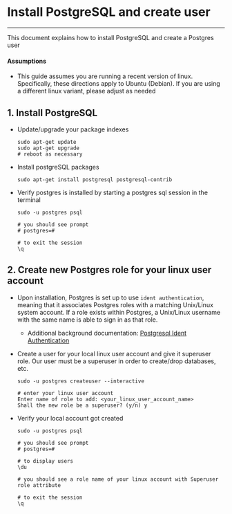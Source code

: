 # Install PostgreSQL and create user

---

This document explains how to install PostgreSQL and create a Postgres user

#### Assumptions
- This guide assumes you are running a recent version of linux. 
  Specifically, these directions apply to Ubuntu (Debian). If you are using a different linux variant, please adjust as needed
   

## 1. Install PostgreSQL
 
- Update/upgrade your package indexes
  ```shell
  sudo apt-get update
  sudo apt-get upgrade
  # reboot as necessary  
  ```
- Install postgreSQL packages
  ```shell
  sudo apt-get install postgresql postgresql-contrib
  ```
- Verify postgres is installed by starting a postgres sql session in the terminal
  ```shell
  sudo -u postgres psql
  
  # you should see prompt
  # postgres=#
  
  # to exit the session 
  \q
  ```

## 2. Create new Postgres role for your linux user account

- Upon installation, Postgres is set up to use `ident authentication`, 
  meaning that it associates Postgres roles with a matching Unix/Linux system account. 
  If a role exists within Postgres, a Unix/Linux username with the same name is able to sign in as that role.
  - Additional background documentation: [Postgresql Ident Authentication](https://www.postgresql.org/docs/current/auth-ident.html)  
    
- Create a user for your local linux user account and give it superuser role.   Our user must be a superuser in order to create/drop databases, etc.
  ```shell
  sudo -u postgres createuser --interactive
  
  # enter your linux user account
  Enter name of role to add: <your_linux_user_account_name>
  Shall the new role be a superuser? (y/n) y
  ```
- Verify your local account got created
  ```shell
  sudo -u postgres psql
  
  # you should see prompt
  # postgres=#
  
  # to display users 
  \du
  
  # you should see a role name of your linux account with Superuser role attribute
  
  # to exit the session 
  \q
  ```